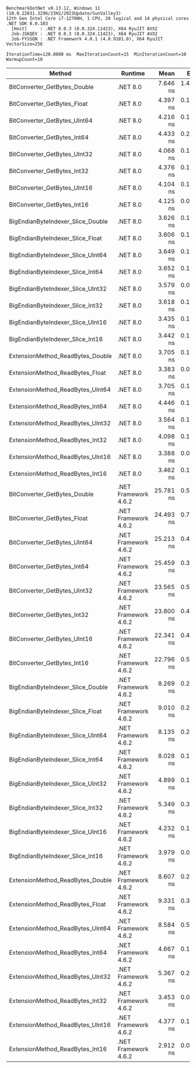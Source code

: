 ```

BenchmarkDotNet v0.13.12, Windows 11 (10.0.22631.3296/23H2/2023Update/SunValley3)
12th Gen Intel Core i7-12700H, 1 CPU, 20 logical and 14 physical cores
.NET SDK 8.0.103
  [Host]     : .NET 8.0.3 (8.0.324.11423), X64 RyuJIT AVX2
  Job-JSKQEV : .NET 8.0.3 (8.0.324.11423), X64 RyuJIT AVX2
  Job-FYSSQN : .NET Framework 4.8.1 (4.8.9181.0), X64 RyuJIT VectorSize=256

IterationTime=120.0000 ms  MaxIterationCount=15  MinIterationCount=10
WarmupCount=10

```

| Method                            | Runtime              |      Mean |     Error |    StdDev | Ratio | RatioSD |
|-----------------------------------|----------------------|----------:|----------:|----------:|------:|--------:|
| BitConverter_GetBytes_Double      | .NET 8.0             |  7.646 ns | 1.4473 ns | 1.2086 ns |  1.91 |    0.29 |
| BitConverter_GetBytes_Float       | .NET 8.0             |  4.397 ns | 0.1770 ns | 0.1656 ns |  1.05 |    0.04 |
| BitConverter_GetBytes_UInt64      | .NET 8.0             |  4.216 ns | 0.1662 ns | 0.1554 ns |  1.03 |    0.04 |
| BitConverter_GetBytes_Int64       | .NET 8.0             |  4.433 ns | 0.2028 ns | 0.1897 ns |  1.09 |    0.03 |
| BitConverter_GetBytes_UInt32      | .NET 8.0             |  4.068 ns | 0.1275 ns | 0.1130 ns |  0.99 |    0.03 |
| BitConverter_GetBytes_Int32       | .NET 8.0             |  4.376 ns | 0.1211 ns | 0.0801 ns |  1.06 |    0.02 |
| BitConverter_GetBytes_UInt16      | .NET 8.0             |  4.104 ns | 0.1179 ns | 0.1045 ns |  1.00 |    0.02 |
| BitConverter_GetBytes_Int16       | .NET 8.0             |  4.125 ns | 0.0849 ns | 0.0561 ns |  1.00 |    0.00 |
| BigEndianByteIndexer_Slice_Double | .NET 8.0             |  3.626 ns | 0.1099 ns | 0.0974 ns |  0.89 |    0.03 |
| BigEndianByteIndexer_Slice_Float  | .NET 8.0             |  3.606 ns | 0.1146 ns | 0.0758 ns |  0.87 |    0.02 |
| BigEndianByteIndexer_Slice_UInt64 | .NET 8.0             |  3.649 ns | 0.1120 ns | 0.1048 ns |  0.89 |    0.04 |
| BigEndianByteIndexer_Slice_Int64  | .NET 8.0             |  3.652 ns | 0.1101 ns | 0.0920 ns |  0.89 |    0.03 |
| BigEndianByteIndexer_Slice_UInt32 | .NET 8.0             |  3.579 ns | 0.0607 ns | 0.0318 ns |  0.87 |    0.02 |
| BigEndianByteIndexer_Slice_Int32  | .NET 8.0             |  3.618 ns | 0.1109 ns | 0.0866 ns |  0.88 |    0.03 |
| BigEndianByteIndexer_Slice_UInt16 | .NET 8.0             |  3.435 ns | 0.1078 ns | 0.1008 ns |  0.83 |    0.04 |
| BigEndianByteIndexer_Slice_Int16  | .NET 8.0             |  3.442 ns | 0.1153 ns | 0.1078 ns |  0.83 |    0.02 |
| ExtensionMethod_ReadBytes_Double  | .NET 8.0             |  3.705 ns | 0.1449 ns | 0.1355 ns |  0.91 |    0.03 |
| ExtensionMethod_ReadBytes_Float   | .NET 8.0             |  3.383 ns | 0.0869 ns | 0.0628 ns |  0.82 |    0.02 |
| ExtensionMethod_ReadBytes_UInt64  | .NET 8.0             |  3.705 ns | 0.1107 ns | 0.0924 ns |  0.90 |    0.03 |
| ExtensionMethod_ReadBytes_Int64   | .NET 8.0             |  4.446 ns | 0.1341 ns | 0.0970 ns |  1.08 |    0.03 |
| ExtensionMethod_ReadBytes_UInt32  | .NET 8.0             |  3.564 ns | 0.1166 ns | 0.1091 ns |  0.86 |    0.03 |
| ExtensionMethod_ReadBytes_Int32   | .NET 8.0             |  4.098 ns | 0.1424 ns | 0.1332 ns |  0.99 |    0.04 |
| ExtensionMethod_ReadBytes_UInt16  | .NET 8.0             |  3.388 ns | 0.0970 ns | 0.0577 ns |  0.82 |    0.02 |
| ExtensionMethod_ReadBytes_Int16   | .NET 8.0             |  3.462 ns | 0.1299 ns | 0.1151 ns |  0.84 |    0.03 |
| BitConverter_GetBytes_Double      | .NET Framework 4.6.2 | 25.781 ns | 0.5144 ns | 0.4296 ns |  6.23 |    0.13 |
| BitConverter_GetBytes_Float       | .NET Framework 4.6.2 | 24.493 ns | 0.7949 ns | 0.7435 ns |  5.97 |    0.18 |
| BitConverter_GetBytes_UInt64      | .NET Framework 4.6.2 | 25.213 ns | 0.4334 ns | 0.2579 ns |  6.11 |    0.08 |
| BitConverter_GetBytes_Int64       | .NET Framework 4.6.2 | 25.459 ns | 0.3594 ns | 0.1880 ns |  6.17 |    0.13 |
| BitConverter_GetBytes_UInt32      | .NET Framework 4.6.2 | 23.565 ns | 0.5133 ns | 0.3712 ns |  5.72 |    0.13 |
| BitConverter_GetBytes_Int32       | .NET Framework 4.6.2 | 23.800 ns | 0.4814 ns | 0.4503 ns |  5.78 |    0.13 |
| BitConverter_GetBytes_UInt16      | .NET Framework 4.6.2 | 22.341 ns | 0.4050 ns | 0.2679 ns |  5.42 |    0.08 |
| BitConverter_GetBytes_Int16       | .NET Framework 4.6.2 | 22.796 ns | 0.5360 ns | 0.4751 ns |  5.52 |    0.11 |
| BigEndianByteIndexer_Slice_Double | .NET Framework 4.6.2 |  8.269 ns | 0.2052 ns | 0.1714 ns |  1.99 |    0.04 |
| BigEndianByteIndexer_Slice_Float  | .NET Framework 4.6.2 |  9.010 ns | 0.2060 ns | 0.1608 ns |  2.18 |    0.07 |
| BigEndianByteIndexer_Slice_UInt64 | .NET Framework 4.6.2 |  8.135 ns | 0.2098 ns | 0.1962 ns |  1.98 |    0.06 |
| BigEndianByteIndexer_Slice_Int64  | .NET Framework 4.6.2 |  8.028 ns | 0.1961 ns | 0.1297 ns |  1.95 |    0.03 |
| BigEndianByteIndexer_Slice_UInt32 | .NET Framework 4.6.2 |  4.899 ns | 0.1219 ns | 0.0806 ns |  1.19 |    0.02 |
| BigEndianByteIndexer_Slice_Int32  | .NET Framework 4.6.2 |  5.349 ns | 0.3843 ns | 0.3595 ns |  1.28 |    0.11 |
| BigEndianByteIndexer_Slice_UInt16 | .NET Framework 4.6.2 |  4.232 ns | 0.1999 ns | 0.1870 ns |  1.03 |    0.03 |
| BigEndianByteIndexer_Slice_Int16  | .NET Framework 4.6.2 |  3.979 ns | 0.0917 ns | 0.0546 ns |  0.96 |    0.02 |
| ExtensionMethod_ReadBytes_Double  | .NET Framework 4.6.2 |  8.607 ns | 0.2829 ns | 0.2507 ns |  2.08 |    0.04 |
| ExtensionMethod_ReadBytes_Float   | .NET Framework 4.6.2 |  9.331 ns | 0.3913 ns | 0.3660 ns |  2.24 |    0.08 |
| ExtensionMethod_ReadBytes_UInt64  | .NET Framework 4.6.2 |  8.584 ns | 0.5473 ns | 0.5119 ns |  2.10 |    0.13 |
| ExtensionMethod_ReadBytes_Int64   | .NET Framework 4.6.2 |  4.667 ns | 0.1002 ns | 0.0597 ns |  1.13 |    0.02 |
| ExtensionMethod_ReadBytes_UInt32  | .NET Framework 4.6.2 |  5.367 ns | 0.2926 ns | 0.2737 ns |  1.31 |    0.07 |
| ExtensionMethod_ReadBytes_Int32   | .NET Framework 4.6.2 |  3.453 ns | 0.0991 ns | 0.0656 ns |  0.84 |    0.02 |
| ExtensionMethod_ReadBytes_UInt16  | .NET Framework 4.6.2 |  4.377 ns | 0.1193 ns | 0.0863 ns |  1.06 |    0.03 |
| ExtensionMethod_ReadBytes_Int16   | .NET Framework 4.6.2 |  2.912 ns | 0.0630 ns | 0.0416 ns |  0.71 |    0.01 |
